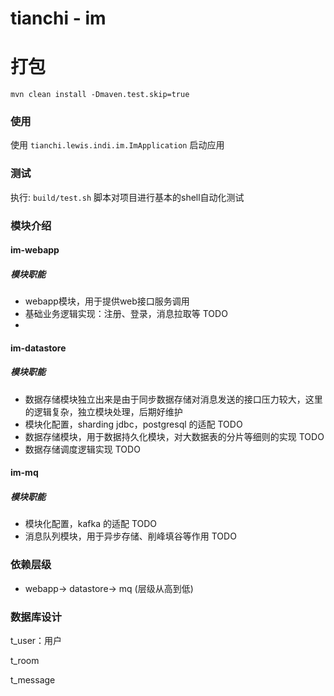 # tianchi - im

# 打包
` mvn clean install -Dmaven.test.skip=true `

### 使用
使用 `tianchi.lewis.indi.im.ImApplication` 启动应用

### 测试
执行: `build/test.sh` 脚本对项目进行基本的shell自动化测试

### 模块介绍

#### im-webapp
##### 模块职能
* webapp模块，用于提供web接口服务调用 
* 基础业务逻辑实现：注册、登录，消息拉取等 TODO
* 

#### im-datastore
##### 模块职能
* 数据存储模块独立出来是由于同步数据存储对消息发送的接口压力较大，这里的逻辑复杂，独立模块处理，后期好维护
* 模块化配置，sharding jdbc，postgresql 的适配 TODO
* 数据存储模块，用于数据持久化模块，对大数据表的分片等细则的实现 TODO
* 数据存储调度逻辑实现 TODO

#### im-mq
##### 模块职能
* 模块化配置，kafka 的适配 TODO
* 消息队列模块，用于异步存储、削峰填谷等作用 TODO

### 依赖层级
* webapp-> datastore-> mq (层级从高到低)


### 数据库设计


t_user：用户


t_room


t_message









